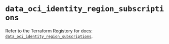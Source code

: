 # `data_oci_identity_region_subscriptions`

Refer to the Terraform Registory for docs: [`data_oci_identity_region_subscriptions`](https://registry.terraform.io/providers/oracle/oci/6.18.0/docs/data-sources/identity_region_subscriptions).
